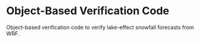 # Object-Based Verification Code
Object-based verification code to verify lake-effect snowfall forecasts from WRF.  
